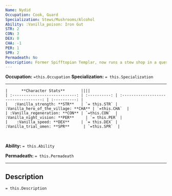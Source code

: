 ```yaml
---
Name: Nydid
Occupation: Cook, Guard
Specialization: Stews/Mushrooms/Alcohol
Ability: :Vanilla_poison: Iron Gut
STR: 2
CON: 3
DEX: 0
CHA: -1
PER: 1
SPR: 2
Permadeath: No
Description: Former Spifftopian Templar, now runs a stew shop in a quest to explore the culinary arts
---
```

**Occupation:** `=this.Occupation`
**Specialization:** `= this.Specialization`

---


```tx
|      **Character Stats**       ||||
| :----------------------------: | :----------: | :-----------------------------------: | :----------: |
|   :Vanilla_strength: **STR**   | `= this.STR` | :Vanilla_hero_of_the_village: **CHA** | `=this.CHA`  |
| :Vanilla_regeneration: **CON** | `=this.CON`  |    :Vanilla_night_vision: **PER**     | `= this.PER` |
|    :Vanilla_speed: **DEX**     | `= this.DEX` |     :Vanilla_trial_omen: **SPR**      | `=this.SPR`  |
```
<br>

**Ability:** `= this.Ability`

**Permadeath:** `= this.Permadeath`

---
## Description

`= this.Description`


